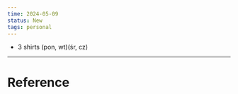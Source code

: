 ```yaml
---
time: 2024-05-09
status: New
tags: personal
---
```


- 3 shirts (pon, wt)(śr, cz)
***
# Reference



